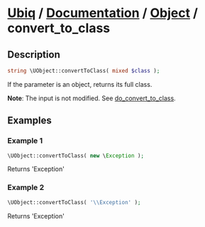[Ubiq](https://github.com/Pixel418/Ubiq#readme) / [Documentation](../index.md#readme) / [Object](../index.md#object) / convert_to_class
======


Description
-------- 

```php
string \UObject::convertToClass( mixed $class );
```

If the parameter is an object, returns its full class.

**Note**: The input is not modified. See [do_convert_to_class](./object/do_convert_to_class.md#readme).



Examples
--------

### Example 1

```php
\UObject::convertToClass( new \Exception );
```
Returns 'Exception'

### Example 2

```php
\UObject::convertToClass( '\\Exception' );
```
Returns 'Exception'

